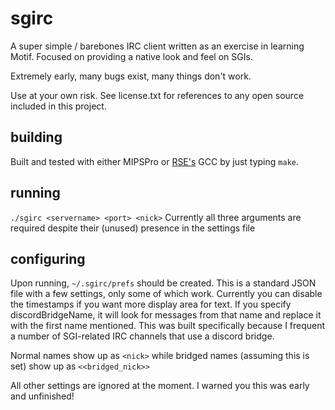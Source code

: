 # sgirc

A super simple / barebones IRC client written as an exercise in learning Motif.
Focused on providing a native look and feel on SGIs.

Extremely early, many bugs exist, many things don't work.

Use at your own risk.
See license.txt for references to any open source included in this project.

## building

Built and tested with either MIPSPro or [RSE's](https://github.com/sgidevnet/sgug-rse) GCC by just typing `make`.

## running

`./sgirc <servername> <port> <nick>`
Currently all three arguments are required despite their (unused) presence in the settings file

## configuring

Upon running, `~/.sgirc/prefs` should be created. This is a standard JSON file with a few settings, only some of which work.
Currently you can disable the timestamps if you want more display area for text.
If you specify discordBridgeName, it will look for messages from that name and replace it with the first name mentioned. This was built specifically because I frequent a number of SGI-related IRC channels that use a discord bridge.

Normal names show up as `<nick>` while bridged names (assuming this is set) show up as `<<bridged_nick>>`

All other settings are ignored at the moment. I warned you this was early and unfinished!
